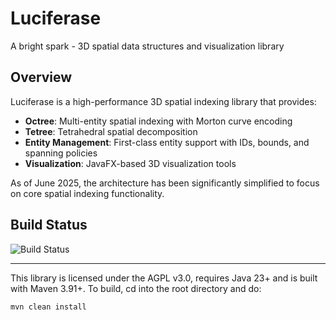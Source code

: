 # Luciferase

A bright spark - 3D spatial data structures and visualization library

## Overview

Luciferase is a high-performance 3D spatial indexing library that provides:
- **Octree**: Multi-entity spatial indexing with Morton curve encoding
- **Tetree**: Tetrahedral spatial decomposition 
- **Entity Management**: First-class entity support with IDs, bounds, and spanning policies
- **Visualization**: JavaFX-based 3D visualization tools

As of June 2025, the architecture has been significantly simplified to focus on core spatial indexing functionality.

## Build Status
![Build Status](https://github.com/hellblazer/Luciferase/actions/workflows/maven.yml/badge.svg)

___
This library is licensed under the AGPL v3.0, requires Java 23+ and is built with Maven 3.91+.  To build, cd into the root directory and do:

    mvn clean install

